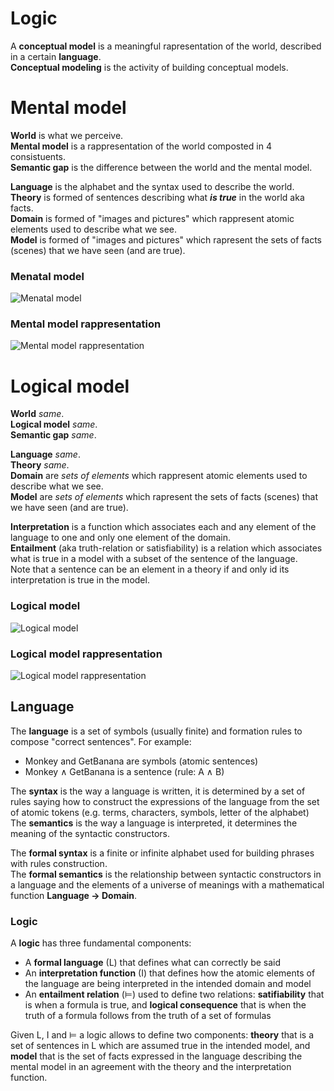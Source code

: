 # Logic
A **conceptual model** is a meaningful rapresentation of the world, described in a certain **language**.  
**Conceptual modeling** is the activity of building conceptual models.  

# Mental model
**World** is what we perceive.  
**Mental model** is a rappresentation of the world composted in 4 consistuents.  
**Semantic gap** is the difference between the world and the mental model.  

**Language** is the alphabet and the syntax used to describe the world.  
**Theory** is formed of sentences describing what ***is true*** in the world aka facts.  
**Domain** is formed of "images and pictures" which rappresent atomic elements used to describe what we see.  
**Model** is formed of "images and pictures" which rapresent the sets of facts (scenes) that we have seen (and are true).

### Menatal model
![Menatal model](https://i.imgur.com/J1DJm16.png)

### Mental model rappresentation
![Mental model rappresentation](https://i.imgur.com/EjpqXv8.png)

# Logical model
**World** *same*.  
**Logical model** *same*.  
**Semantic gap** *same*.

**Language** *same*.  
**Theory** *same*.  
**Domain** are *sets of elements* which rappresent atomic elements used to describe what we see.  
**Model** are *sets of elements* which rapresent the sets of facts (scenes) that we have seen (and are true).

**Interpretation** is a function which associates each and any element of the language to one and only one element of the domain.  
**Entailment** (aka truth-relation or satisfiability) is a relation which associates what is true in a model with a subset of the sentence of the language.  
Note that a sentence can be an element in a theory if and only id its interpretation is true in the model.

### Logical model
![Logical model](https://i.imgur.com/MBvm6Hf.png)

### Logical model rappresentation
![Logical model rappresentation](https://i.imgur.com/ijkWOAX.png)

## Language
The **language** is a set of symbols (usually finite) and formation rules to compose "correct sentences". For example:
- Monkey and GetBanana are symbols (atomic sentences)
- Monkey ∧ GetBanana is a sentence (rule: A ∧ B)

The **syntax** is the way a language is written, it is determined by a set of rules saying how to construct the expressions of the language from the set of atomic tokens (e.g. terms, characters, symbols, letter of the alphabet)  
The **semantics** is the way a language is interpreted, it determines the meaning of the syntactic constructors.

The **formal syntax** is a finite or infinite alphabet used for building phrases with rules construction.  
The **formal semantics** is the relationship between syntactic constructors in a language and the elements of a universe of meanings with a mathematical function **Language → Domain**.  

### Logic
A **logic** has three fundamental components:
- A **formal language** (L) that defines what can correctly be said
- An **interpretation function** (I) that defines how the atomic elements of the language are being interpreted in the intended domain and model
- An **entailment relation** (⊨) used to define two relations: **satifiability** that is when a formula is true, and **logical consequence** that is when the truth of a formula follows from the truth of a set of formulas

Given L, I and ⊨ a logic allows to define two components: **theory** that is a set of sentences in L which are assumed true in the intended model, and **model** that is the set of facts expressed in the language describing the mental model in an agreement with the theory and the interpretation function.
